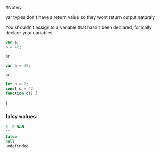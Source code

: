 #Notes

var types don't have a return value so they wont return output naturaly

You shouldn't assign to a variable that hasn't been declared, formally declare your cariables
```javascript
var a;
a = 42;

or

var a = 42;

or

let b = 2;
const c = 42;
function d() {
      
}
```

### falsy values:

```javascript
0 -0 NaN
""
false
null
undefinded

```

